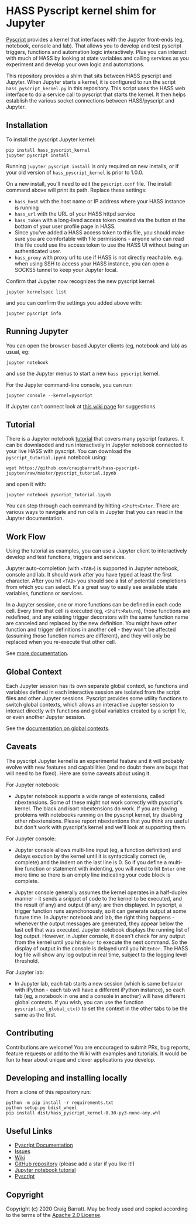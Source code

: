 # HASS Pyscript kernel shim for Jupyter

[Pyscript](https://github.com/custom-components/pyscript) provides a kernel that interfaces with the Jupyter
front-ends (eg, notebook, console and lab). That allows you to develop and test pyscript triggers, functions
and automation logic interactively. Plus you can interact with much of HASS by looking at state variables
and calling services as you experiment and develop your own logic and automations.

This repository provides a shim that sits between HASS pyscript and Jupyter. When Jupyter starts
a kernel, it is configured to run the script `hass_pyscript_kernel.py` in this repository. This
script uses the HASS web interface to do a service call to pyscript that starts the kernel. It
then helps establish the various socket connections between HASS/pyscript and Jupyter.

## Installation

To install the pyscript Jupyter kernel:
```
pip install hass_pyscript_kernel
jupyter pyscript install
```
Running `jupyter pyscript install` is only required on new installs, or if your old
version of `hass_pyscript_kernel` is prior to 1.0.0.

On a new install, you'll need to edit the `pyscript.conf` file. The install command above
will print its path. Replace these settings:

- `hass_host` with the host name or IP address where your HASS instance is running
- `hass_url` with the URL of your HASS httpd service
- `hass_token` with a long-lived access token created via the button at the bottom of
   your user profile page in HASS.
- Since you've added a HASS access token to this file, you should make sure you are
  comfortable with file permissions - anyone who can read this file could use the
  access token to use the HASS UI without being an authenticated user.
- `hass_proxy` with proxy url to use if HASS is not directly reachable.
  e.g. when using SSH to access your HASS instance, you can open a SOCKS5 tunnel to
  keep your Jupyter local. 

Confirm that Jupyter now recognizes the new pyscript kernel:
```
jupyter kernelspec list
```
and you can confirm the settings you added above with:
```
jupyter pyscript info
```

## Running Jupyter

You can open the browser-based Jupyter clients (eg, notebook and lab) as usual, eg:
```
jupyter notebook
```
and use the Jupyter menus to start a new `hass pyscript` kernel.

For the Jupyter command-line console, you can run:
```
jupyter console --kernel=pyscript
```

If Jupyter can't connect look at [this wiki page](https://github.com/craigbarratt/hass-pyscript-jupyter/wiki/Connection-problems)
for suggestions.

## Tutorial

There is a Jupyter notebook [tutorial](https://nbviewer.jupyter.org/github/craigbarratt/hass-pyscript-jupyter/blob/master/pyscript_tutorial.ipynb)
that covers many pyscript features.  It can be downlaoded and run interactively in Jupyter
notebook connected to your live HASS with pyscript.  You can download the `pyscript_tutorial.ipynb`
notebook using:
```
wget https://github.com/craigbarratt/hass-pyscript-jupyter/raw/master/pyscript_tutorial.ipynb
```
and open it with:
```
jupyter notebook pyscript_tutorial.ipynb
```

You can step through each command by hitting `<Shift>Enter`.  There are various ways to navigate
and run cells in Jupyter that you can read in the Jupyter documentation.

## Work Flow

Using the tutorial as examples, you can use a Jupyter client to interactively develop and test
functions, triggers and services.

Jupyter auto-completion (with `<TAB>`) is supported in Jupyter notebook, console and lab. It should
work after you have typed at least the first character. After you hit `<TAB>` you should see a
list of potential completions from which you can select. It's a great way to easily see available
state variables, functions or services.

In a Jupyter session, one or more functions can be defined in each code cell. Every time that
cell is executed (eg, `<Shift>Return`), those functions are redefined, and any existing trigger
decorators with the same function name are canceled and replaced by the new definition. You might
have other function and trigger definitions in another cell - they won't be affected (assuming
those function names are different), and they will only be replaced when you re-execute that
other cell.

See [more documentation](https://hacs-pyscript.readthedocs.io/en/stable/reference.html#workflow).

## Global Context

Each Jupyter session has its own separate global context, so functions and variables defined in each
interactive session are isolated from the script files and other Jupyter sessions.  Pyscript
provides some utility functions to switch global contexts, which allows an interactive Jupyter
session to interact directly with functions and global variables created by a script file, or even
another Jupyter session.

See the [documentation on global contexts](https://hacs-pyscript.readthedocs.io/en/stable/reference.html#global-context).

## Caveats

The pyscript Jupyter kernel is an experimental feature and it will probably evolve with new features
and capabilities (and no doubt there are bugs that will need to be fixed).  Here are some caveats
about using it.

For Jupyter notebook:
* Jupyter notebook supports a wide range of extensions, called nbextensions. Some of these might not
work correctly with pyscript's kernel. The black and isort nbextensions do work. If you are having
problems with notebooks running on the pyscript kernel, try disabling other nbextensions. Please
report nbextentions that you think are useful but don't work with pyscript's kernel and we'll
look at supporting them.

For Jupyter console:
* Jupyter console allows multi-line input (eg, a function definition) and delays excution by the
kernel until it is syntactically correct (ie, complete) and the indent on the last line is 0.  So if
you define a multi-line function or statement with indenting, you will need to hit `Enter` one more
time so there is an empty line indicating your code block is complete.

* Jupyter console generally assumes the kernel operates in a half-duplex manner - it sends a snippet
of code to the kernel to be executed, and the result (if any) and output (if any) are then displayed.
In pyscript, a trigger function runs asynchonously, so it can generate output at some future time.
In Jupyter notebook and lab, the right thing happens - whenever the output messages are generated, they
appear below the last cell that was executed. Jupyter notebook displays the running list of log output.
However, in Jupter console, it doesn't check for any output from the kernel until you hit `Enter` to
execute the next command. So the display of output in the console is delayed until you hit `Enter`.
The HASS log file will show any log output in real time, subject to the logging level threshold.

For Jupyter lab:
* In Jupyter lab, each tab starts a new session (which is same behavior with iPython - each tab will
have a different iPython instance), so each tab (eg, a notebook in one and a console in another)
will have different global contexts. If you wish, you can use the function `pyscript.set_global_ctx()`
to set the context in the other tabs to be the same as the first.

## Contributing

Contributions are welcome! You are encouraged to submit PRs, bug reports, feature requests or
add to the Wiki with examples and tutorials. It would be fun to hear about unique and clever
applications you develop.

## Developing and installing locally

From a clone of this repository run:
```
python -m pip install -r requirements.txt
python setup.py bdist_wheel
pip install dist/hass_pyscript_kernel-0.30-py3-none-any.whl
```

## Useful Links

* [Pyscript Documentation](https://hacs-pyscript.readthedocs.io/en/stable/index.html)
* [Issues](https://github.com/craigbarratt/hass-pyscript-jupyter/issues)
* [Wiki](https://github.com/craigbarratt/hass-pyscript-jupyter/wiki)
* [GitHub repository](https://github.com/craigbarratt/hass-pyscript-jupyter) (please add a star if you like it!)
* [Jupyter notebook tutorial](https://nbviewer.jupyter.org/github/craigbarratt/hass-pyscript-jupyter/blob/master/pyscript_tutorial.ipynb)
* [Pyscript](https://github.com/custom-components/pyscript)

## Copyright

Copyright (c) 2020 Craig Barratt.  May be freely used and copied according to the terms of the
[Apache 2.0 License](LICENSE).
